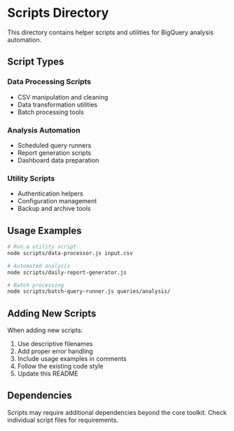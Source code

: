 # Scripts Directory

This directory contains helper scripts and utilities for BigQuery analysis automation.

## Script Types

### Data Processing Scripts
- CSV manipulation and cleaning
- Data transformation utilities
- Batch processing tools

### Analysis Automation
- Scheduled query runners
- Report generation scripts
- Dashboard data preparation

### Utility Scripts
- Authentication helpers
- Configuration management
- Backup and archive tools

## Usage Examples

```bash
# Run a utility script
node scripts/data-processor.js input.csv

# Automated analysis
node scripts/daily-report-generator.js

# Batch processing
node scripts/batch-query-runner.js queries/analysis/
```

## Adding New Scripts

When adding new scripts:

1. Use descriptive filenames
2. Add proper error handling
3. Include usage examples in comments
4. Follow the existing code style
5. Update this README

## Dependencies

Scripts may require additional dependencies beyond the core toolkit. Check individual script files for requirements.
